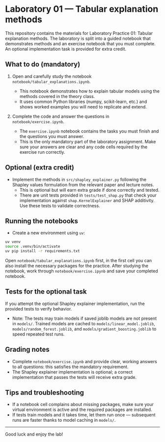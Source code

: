 # Laboratory 01 — Tabular explanation methods

This repository contains the materials for Laboratory Practice 01: Tabular explanation methods. The laboratory is split into a guided notebook that demonstrates methods and an exercise notebook that you must complete. An optional implementation task is provided for extra credit.

## What to do (mandatory)

1. Open and carefully study the notebook `notebook/tabular_explanations.ipynb`.
	- This notebook demonstrates how to explain tabular models using the methods covered in the theory class.
	- It uses common Python libraries (numpy, scikit-learn, etc.) and shows worked examples you will need to replicate and extend.

2. Complete the code and answer the questions in `notebook/exercise.ipynb`.
	- The `exercise.ipynb` notebook contains the tasks you must finish and the questions you must answer.
	- This is the only mandatory part of the laboratory assignment. Make sure your answers are clear and any code cells required by the exercise run correctly.

## Optional (extra credit)

- Implement the methods in `src/shapley_explainer.py` following the Shapley values formulation from the relevant paper and lecture notes.
  - This is optional but will earn extra grade if done correctly and tested.
  - There are unit tests provided in `tests/test_shap.py` that check your implementation against `shap.KernelExplainer` and SHAP additivity. Use these tests to validate correctness.

## Running the notebooks

- Create a new environment using `uv`:

```bash
uv venv
source .venv/bin/activate
uv pip install -r requirements.txt
```

Open `notebook/tabular_explanations.ipynb` first, in the first cell you can also install the necessary packages for the practice. After studying the notebook, work through `notebook/exercise.ipynb` and save your completed notebook.

## Tests for the optional task

If you attempt the optional Shapley explainer implementation, run the provided tests to verify behavior.

- Note: The tests may train models if saved joblib models are not present in `models/`. Trained models are cached to `models/linear_model.joblib`, `models/random_forest.joblib`, and `models/gradient_boosting.joblib` to speed repeated test runs.

## Grading notes

- Complete `notebook/exercise.ipynb` and provide clear, working answers to all questions: this satisfies the mandatory requirement.
- The Shapley explainer implementation is optional; a correct implementation that passes the tests will receive extra grade.

## Tips and troubleshooting

- If a notebook cell complains about missing packages, make sure your virtual environment is active and the required packages are installed.
- If tests train models and it takes time, let them run once — subsequent runs are faster thanks to model caching in `models/`.

---

Good luck and enjoy the lab!

